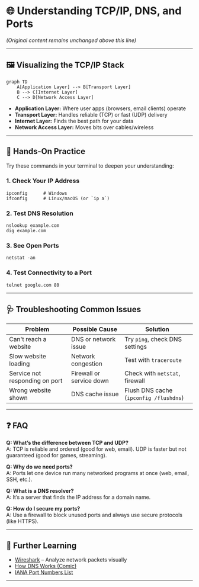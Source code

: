 
# 🌐 Understanding TCP/IP, DNS, and Ports

*(Original content remains unchanged above this line)*

---

## 🖼️ Visualizing the TCP/IP Stack

```
graph TD
    A[Application Layer] --> B[Transport Layer]
    B --> C[Internet Layer]
    C --> D[Network Access Layer]
```

- **Application Layer:** Where user apps (browsers, email clients) operate
- **Transport Layer:** Handles reliable (TCP) or fast (UDP) delivery
- **Internet Layer:** Finds the best path for your data
- **Network Access Layer:** Moves bits over cables/wireless

---

## 🧪 Hands-On Practice

Try these commands in your terminal to deepen your understanding:

### 1. Check Your IP Address
```
ipconfig      # Windows
ifconfig      # Linux/macOS (or `ip a`)
```

### 2. Test DNS Resolution
```
nslookup example.com
dig example.com
```

### 3. See Open Ports
```
netstat -an
```

### 4. Test Connectivity to a Port
```
telnet google.com 80
```

---

## 🩺 Troubleshooting Common Issues

| Problem                        | Possible Cause             | Solution                         |
|---------------------------------|----------------------------|-----------------------------------|
| Can't reach a website           | DNS or network issue       | Try `ping`, check DNS settings    |
| Slow website loading            | Network congestion         | Test with `traceroute`            |
| Service not responding on port  | Firewall or service down   | Check with `netstat`, firewall    |
| Wrong website shown             | DNS cache issue            | Flush DNS cache (`ipconfig /flushdns`) |

---

## ❓ FAQ

**Q: What’s the difference between TCP and UDP?**  
A: TCP is reliable and ordered (good for web, email). UDP is faster but not guaranteed (good for games, streaming).

**Q: Why do we need ports?**  
A: Ports let one device run many networked programs at once (web, email, SSH, etc.).

**Q: What is a DNS resolver?**  
A: It’s a server that finds the IP address for a domain name.

**Q: How do I secure my ports?**  
A: Use a firewall to block unused ports and always use secure protocols (like HTTPS).

---

## 🧩 Further Learning

- [Wireshark](https://www.wireshark.org/) – Analyze network packets visually
- [How DNS Works (Comic)](https://howdns.works/)
- [IANA Port Numbers List](https://www.iana.org/assignments/service-names-port-numbers/service-names-port-numbers.xhtml)

---
